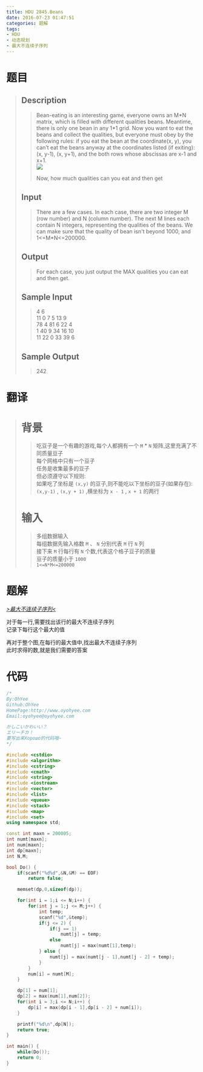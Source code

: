 ```yaml
---
title: HDU 2845.Beans
date: 2016-07-23 01:47:51
categories: 题解
tags:
- HDU
- 动态规划
- 最大不连续子序列
---
```

# 题目
> 
> ## Description  
>> Bean-eating is an interesting game, everyone owns an M\*N matrix, which is filled with different qualities beans. Meantime, there is only one bean in any 1\*1 grid. Now you want to eat the beans and collect the qualities, but everyone must obey by the following rules: if you eat the bean at the coordinate(x, y), you can’t eat the beans anyway at the coordinates listed (if exiting): (x, y-1), (x, y+1), and the both rows whose abscissas are x-1 and x+1.   
>>   ![](http://acm.hdu.edu.cn/data/images/convip1-1001-1.JPG)
>>   
>>   
>> Now, how much qualities can you eat and then get    
>>    
>> <!--more-->  
> 
> ## Input  
>> There are a few cases. In each case, there are two integer M (row number) and N (column number). The next M lines each contain N integers, representing the qualities of the beans. We can make sure that the quality of bean isn't beyond 1000, and 1<=M*N<=200000.  
>>    
> 
> ## Output  
>> For each case, you just output the MAX qualities you can eat and then get.  
>>    
> 
> ## Sample Input  
>> 4 6  
>> 11 0 7 5 13 9  
>> 78 4 81 6 22 4  
>> 1 40 9 34 16 10  
>> 11 22 0 33 39 6   
>>    
> 
> ## Sample Output  
>> 242   

# 翻译
> # 背景
>> 吃豆子是一个有趣的游戏,每个人都拥有一个 `M` \* `N` 矩阵,这里充满了不同质量豆子  
>> 每个网格中只有一个豆子  
>> 任务是收集最多的豆子  
>> 但必须遵守以下规则:  
>> 如果吃了坐标是 `(x,y)` 的豆子,则不能吃以下坐标的豆子(如果存在):  
>> `(x,y-1)` , `(x,y + 1)` ,横坐标为 `x - 1` , `x + 1` 的两行  
> # 输入
>> 多组数据输入  
>> 每组数据先输入格数 `M` 、 `N` 分别代表 `M` 行 `N` 列  
>> 接下来 `M` 行每行有 `N` 个数,代表这个格子豆子的质量  
>> 豆子的质量小于 `1000`  
>> `1<=N*M<=200000`  

# 题解
[*>最大不连续子序列<*](/post/Algorithm/MUS.html)  

对于每一行,需要找出该行的最大不连续子序列  
记录下每行这个最大的值  

再对于整个图,在每行的最大值中,找出最大不连续子序列  
此时求得的数,就是我们需要的答案  


# 代码
```cpp Beans https://github.com/OhYee/sourcecode/tree/master/ACM 代码备份
/*
By:OhYee
Github:OhYee
HomePage:http://www.oyohyee.com
Email:oyohyee@oyohyee.com

かしこいかわいい？
エリーチカ！
要写出来Хорошо的代码哦~
*/

#include <cstdio>
#include <algorithm>
#include <cstring>
#include <cmath>
#include <string>
#include <iostream>
#include <vector>
#include <list>
#include <queue>
#include <stack>
#include <map>
#include <set>
using namespace std;

const int maxn = 200005;
int numt[maxn];
int num[maxn];
int dp[maxn];
int N,M;

bool Do() {
    if(scanf("%d%d",&N,&M) == EOF)
        return false;

    memset(dp,0,sizeof(dp));

    for(int i = 1;i <= N;i++) {
        for(int j = 1;j <= M;j++) {
            int temp;
            scanf("%d",&temp);
            if(j <= 2) {
                if(j == 1)
                    numt[j] = temp;
                else
                    numt[j] = max(numt[1],temp);
            } else {
                numt[j] = max(numt[j - 1],numt[j - 2] + temp);
            }
        }
        num[i] = numt[M];
    }

    dp[1] = num[1];
    dp[2] = max(num[1],num[2]);
    for(int i = 3;i <= N;i++) {
        dp[i] = max(dp[i - 1],dp[i - 2] + num[i]);
    }

    printf("%d\n",dp[N]);
    return true;
}

int main() {
    while(Do());
    return 0;
}
```
